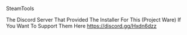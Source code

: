 SteamTools 






The Discord Server That Provided The Installer For This (Project Ware) If You Want To Support Them Here https://discord.gg/Hxdn6dzz
